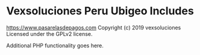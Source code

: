 # Vexsoluciones Peru Ubigeo Includes #
https://www.pasarelasdepagos.com
Copyright (c) 2019 vexsoluciones
Licensed under the GPLv2 license.

Additional PHP functionality goes here.